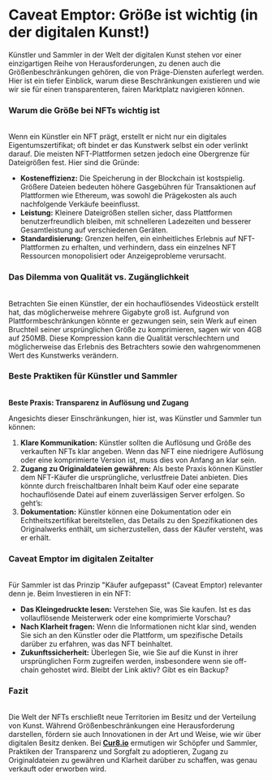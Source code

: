 # Caveat Emptor: Größe ist wichtig (in der digitalen Kunst!)

Künstler und Sammler in der Welt der digitalen Kunst stehen vor einer einzigartigen Reihe von Herausforderungen, zu denen auch die Größenbeschränkungen gehören, die von Präge-Diensten auferlegt werden. Hier ist ein tiefer Einblick, warum diese Beschränkungen existieren und wie wir sie für einen transparenteren, fairen Marktplatz navigieren können.

### **Warum die Größe bei NFTs wichtig ist**

\
Wenn ein Künstler ein NFT prägt, erstellt er nicht nur ein digitales Eigentumszertifikat; oft bindet er das Kunstwerk selbst ein oder verlinkt darauf. Die meisten NFT-Plattformen setzen jedoch eine Obergrenze für Dateigrößen fest. Hier sind die Gründe:

* **Kosteneffizienz:** Die Speicherung in der Blockchain ist kostspielig. Größere Dateien bedeuten höhere Gasgebühren für Transaktionen auf Plattformen wie Ethereum, was sowohl die Prägekosten als auch nachfolgende Verkäufe beeinflusst.
* **Leistung:** Kleinere Dateigrößen stellen sicher, dass Plattformen benutzerfreundlich bleiben, mit schnelleren Ladezeiten und besserer Gesamtleistung auf verschiedenen Geräten.
* **Standardisierung:** Grenzen helfen, ein einheitliches Erlebnis auf NFT-Plattformen zu erhalten, und verhindern, dass ein einzelnes NFT Ressourcen monopolisiert oder Anzeigeprobleme verursacht.

### **Das Dilemma von Qualität vs. Zugänglichkeit**

\
Betrachten Sie einen Künstler, der ein hochauflösendes Videostück erstellt hat, das möglicherweise mehrere Gigabyte groß ist. Aufgrund von Plattformbeschränkungen könnte er gezwungen sein, sein Werk auf einen Bruchteil seiner ursprünglichen Größe zu komprimieren, sagen wir von 4GB auf 250MB. Diese Kompression kann die Qualität verschlechtern und möglicherweise das Erlebnis des Betrachters sowie den wahrgenommenen Wert des Kunstwerks verändern.

### Beste Praktiken für Künstler und Sammler <a href="#ember55" id="ember55"></a>

\
**Beste Praxis: Transparenz in Auflösung und Zugang**

Angesichts dieser Einschränkungen, hier ist, was Künstler und Sammler tun können:

1. **Klare Kommunikation:** Künstler sollten die Auflösung und Größe des verkauften NFTs klar angeben. Wenn das NFT eine niedrigere Auflösung oder eine komprimierte Version ist, muss dies von Anfang an klar sein.
2. **Zugang zu Originaldateien gewähren:** Als beste Praxis können Künstler dem NFT-Käufer die ursprüngliche, verlustfreie Datei anbieten. Dies könnte durch freischaltbaren Inhalt beim Kauf oder eine separate hochauflösende Datei auf einem zuverlässigen Server erfolgen. So geht’s:
3. **Dokumentation:** Künstler können eine Dokumentation oder ein Echtheitszertifikat bereitstellen, das Details zu den Spezifikationen des Originalwerks enthält, um sicherzustellen, dass der Käufer versteht, was er erhält.

### **Caveat Emptor im digitalen Zeitalter**

\
Für Sammler ist das Prinzip "Käufer aufgepasst" (Caveat Emptor) relevanter denn je. Beim Investieren in ein NFT:

* **Das Kleingedruckte lesen:** Verstehen Sie, was Sie kaufen. Ist es das vollauflösende Meisterwerk oder eine komprimierte Vorschau?
* **Nach Klarheit fragen:** Wenn die Informationen nicht klar sind, wenden Sie sich an den Künstler oder die Plattform, um spezifische Details darüber zu erfahren, was das NFT beinhaltet.
* **Zukunftssicherheit:** Überlegen Sie, wie Sie auf die Kunst in ihrer ursprünglichen Form zugreifen werden, insbesondere wenn sie off-chain gehostet wird. Bleibt der Link aktiv? Gibt es ein Backup?

### **Fazit**

\
Die Welt der NFTs erschließt neue Territorien im Besitz und der Verteilung von Kunst. Während Größenbeschränkungen eine Herausforderung darstellen, fördern sie auch Innovationen in der Art und Weise, wie wir über digitalen Besitz denken. Bei [**Cur8.io**](http://cur8.io/) ermutigen wir Schöpfer und Sammler, Praktiken der Transparenz und Sorgfalt zu adoptieren, Zugang zu Originaldateien zu gewähren und Klarheit darüber zu schaffen, was genau verkauft oder erworben wird.